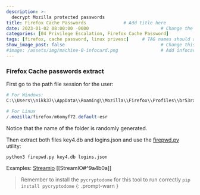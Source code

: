```yaml
---
description: >-
  decrypt Mozilla protected passwords
title: Firefox Cache Passwords              # Add title here
date: 2023-01-02 08:00:00 -0600                           # Change the date to match completion date
categories: [04 Privilege Escalation, Firefox Cache Password]                     # Change Templates to Writeup
tags: [firefox, cache password, linux privesc]     # TAG names should always be lowercase; replace template with writeup, and add relevant tags
show_image_post: false                                    # Change this to true
#image: /assets/img/machine-0-infocard.png                # Add infocard image here for post preview image
---
```

### Firefox Cache passwords extract

First go to the path file session for the user:
```powershell
# For Windows:
C:\\Users\\nikk37\\AppData\\Roaming\\Mozilla\\Firefox\\Profiles\\br53rxeg.default-release

# For Linux
/.mozilla/firefox/m6omyf72.default-esr
```
Notice that the name of the folder is randomly generated.

Then extract both files key4.db and logins.json and use the [firepwd.py](https://github.com/lclevy/firepwd) utility:
```python
python3 firepwd.py key4.db logins.json
```
Examples:
[Streamio](https://shuciran.github.io/posts/Streamio/#fnref:firefox-cache-passwords)
[[StreamIO#^9a4b0a]]

> Remember to install the `pycryptodome` for this tool to run correctly `pip install pycryptodome`
{: .prompt-warn }